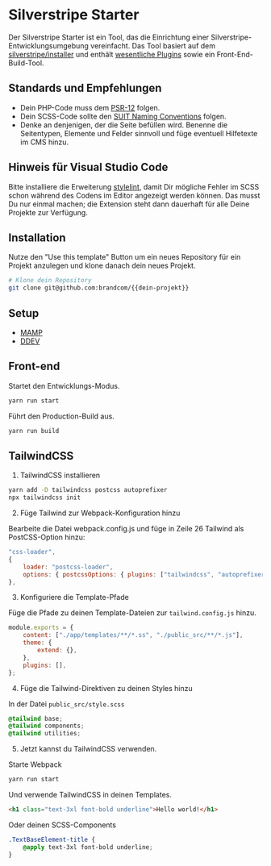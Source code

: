 # Silverstripe Starter

Der Silverstripe Starter ist ein Tool, das die Einrichtung einer Silverstripe-Entwicklungsumgebung vereinfacht. Das Tool basiert auf dem [silverstripe/installer](https://github.com/silverstripe/silverstripe-installer) und enthält [wesentliche Plugins](./Documentation/PackageContents.md) sowie ein Front-End-Build-Tool.

## Standards und Empfehlungen

-   Dein PHP-Code muss dem [PSR-12](https://www.php-fig.org/psr/psr-12/) folgen.
-   Dein SCSS-Code sollte den [SUIT Naming Conventions](https://github.com/suitcss/suit/blob/master/doc/naming-conventions.md) folgen.
-   Denke an denjenigen, der die Seite befüllen wird. Benenne die Seitentypen, Elemente und Felder sinnvoll und füge eventuell Hilfetexte im CMS hinzu.

## Hinweis für Visual Studio Code

Bitte installiere die Erweiterung [stylelint](https://marketplace.visualstudio.com/items?itemName=stylelint.vscode-stylelint), damit Dir mögliche Fehler im SCSS schon während des Codens im Editor angezeigt werden können. Das musst Du nur einmal machen; die Extension steht dann dauerhaft für alle Deine Projekte zur Verfügung.

## Installation

Nutze den "Use this template" Button um ein neues Repository für ein Projekt anzulegen und klone danach dein neues Projekt.

```sh
# Klone dein Repository
git clone git@github.com:brandcom/{{dein-projekt}}
```

## Setup

-   [MAMP](./Documentation/Setup/MAMP.md)
-   [DDEV](./Documentation/Setup/DDEV.md)

## Front-end

Startet den Entwicklungs-Modus.

```sh
yarn run start
```

Führt den Production-Build aus.

```sh
yarn run build
```

## TailwindCSS

1. TailwindCSS installieren

```sh
yarn add -D tailwindcss postcss autoprefixer
npx tailwindcss init
```

2. Füge Tailwind zur Webpack-Konfiguration hinzu

Bearbeite die Datei webpack.config.js und füge in Zeile 26 Tailwind als PostCSS-Option hinzu:

```javascript
"css-loader",
{
    loader: "postcss-loader",
    options: { postcssOptions: { plugins: ["tailwindcss", "autoprefixer"] } },
},
```

3. Konfiguriere die Template-Pfade

Füge die Pfade zu deinen Template-Dateien zur `tailwind.config.js` hinzu.

```javascript
module.exports = {
    content: ["./app/templates/**/*.ss", "./public_src/**/*.js"],
    theme: {
        extend: {},
    },
    plugins: [],
};
```

4. Füge die Tailwind-Direktiven zu deinen Styles hinzu

In der Datei `public_src/style.scss`

```scss
@tailwind base;
@tailwind components;
@tailwind utilities;
```

5. Jetzt kannst du TailwindCSS verwenden.

Starte Webpack

```sh
yarn run start
```

Und verwende TailwindCSS in deinen Templates.

```html
<h1 class="text-3xl font-bold underline">Hello world!</h1>
```

Oder deinen SCSS-Components

```scss
.TextBaseElement-title {
    @apply text-3xl font-bold underline;
}
```
